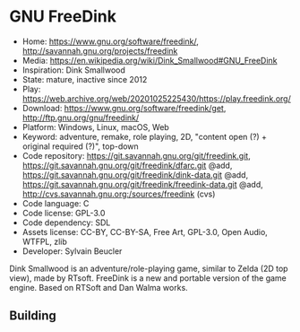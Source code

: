 # GNU FreeDink

- Home: https://www.gnu.org/software/freedink/, http://savannah.gnu.org/projects/freedink
- Media: https://en.wikipedia.org/wiki/Dink_Smallwood#GNU_FreeDink
- Inspiration: Dink Smallwood
- State: mature, inactive since 2012
- Play: https://web.archive.org/web/20201025225430/https://play.freedink.org/
- Download: https://www.gnu.org/software/freedink/get, http://ftp.gnu.org/gnu/freedink/
- Platform: Windows, Linux, macOS, Web
- Keyword: adventure, remake, role playing, 2D, "content open (?) + original required (?)", top-down
- Code repository: https://git.savannah.gnu.org/git/freedink.git, https://git.savannah.gnu.org/git/freedink/dfarc.git @add, https://git.savannah.gnu.org/git/freedink/dink-data.git @add, https://git.savannah.gnu.org/git/freedink/freedink-data.git @add, http://cvs.savannah.gnu.org:/sources/freedink (cvs)
- Code language: C
- Code license: GPL-3.0
- Code dependency: SDL
- Assets license: CC-BY, CC-BY-SA, Free Art, GPL-3.0, Open Audio, WTFPL, zlib
- Developer: Sylvain Beucler

Dink Smallwood is an adventure/role-playing game, similar to Zelda (2D top view), made by RTsoft. FreeDink is a new and portable version of the game engine.
Based on RTSoft and Dan Walma works.

## Building
